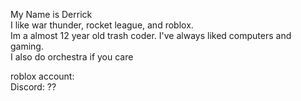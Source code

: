 My Name is Derrick <br>
I like war thunder, rocket league, and roblox. <br>
Im a almost 12 year old trash coder. I've always liked computers and gaming. <br>
I also do orchestra if you care <br>

roblox account: <br>
Discord: ?? <br>
